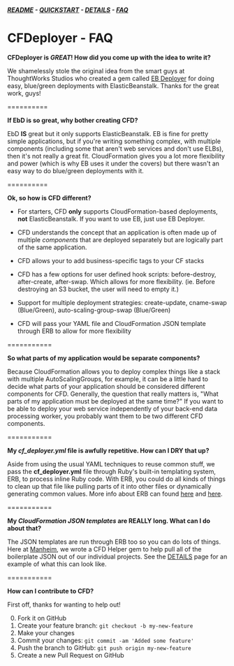 ##### [README](README.md) - [QUICKSTART](QUICKSTART.md) - [DETAILS](DETAILS.md) - [FAQ](FAQ.md)

CFDeployer - FAQ
=======================================

**CFDeployer is *GREAT*!  How did you come up with the idea to write it?**

We shamelessly stole the original idea from the smart guys at ThoughtWorks Studios who created a gem called [EB Deployer](http://getmingle.io/eb_deployer/) for doing easy, blue/green deployments with ElasticBeanstalk.  Thanks for the great work, guys!

==========

**If EbD is so great, why bother creating CFD?**

EbD **IS** great but it only supports ElasticBeanstalk.  EB is fine for pretty simple applications, but if you're writing something complex, with multiple components (including some that aren't web services and don't use ELBs), then it's not really a great fit.  CloudFormation gives you a lot more flexibility and power (which is why EB uses it under the covers) but there wasn't an easy way to do blue/green deployments with it.

==========

**Ok, so how is CFD different?**

* For starters, CFD **only** supports CloudFormation-based deployments, **not** ElasticBeanstalk.  If you want to use EB, just use EB Deployer.

* CFD understands the concept that an application is often made up of multiple *components* that are deployed separately but are logically part of the same application.

* CFD allows your to add business-specific tags to your CF stacks

* CFD has a few options for user defined hook scripts: before-destroy, after-create, after-swap.  Which allows for more flexibility. (ie. Before destroying an S3 bucket, the user will need to empty it.)

* Support for multiple deployment strategies: create-update, cname-swap (Blue/Green), auto-scaling-group-swap (Blue/Green)

* CFD will pass your YAML file and CloudFormation JSON template through ERB to allow for more flexibility

===========

**So what parts of my application would be separate components?**

Because CloudFormation allows you to deploy complex things like a stack with multiple AutoScalingGroups, for example, it can be a little hard to decide what parts of your application should be considered different components for CFD.  Generally, the question that really matters is, "What parts of my application must be deployed at the same time?"  If you want to be able to deploy your web service independently of your back-end data processing worker, you probably want them to be two different CFD components.

===========

**My *cf_deployer.yml* file is awfully repetitive.  How can I DRY that up?**

Aside from using the usual YAML techniques to reuse common stuff, we pass the **cf_deployer.yml** file through Ruby's built-in templating system, ERB, to process inline Ruby code.  With ERB, you could do all kinds of things to clean up that file like pulling parts of it into other files or dynamically generating common values.  More info about ERB can found [here](http://www.stuartellis.eu/articles/erb/) and [here](http://www.startuprocket.com/blog/a-quick-introduction-to-embedded-ruby-erb-eruby).

===========

**My *CloudFormation JSON templates* are REALLY long.  What can I do about that?**

The JSON templates are run through ERB too so you can do lots of things.  Here at [Manheim](http://www.manheim.com), we wrote a CFD Helper gem to help pull all of the boilerplate JSON out of our individual projects.  See the [DETAILS](DETAILS.md) page for an example of what this can look like.

===========

**How can I contribute to CFD?**

First off, thanks for wanting to help out!

0. Fork it on GitHub
0. Create your feature branch:  `git checkout -b my-new-feature`
0. Make your changes
0. Commit your changes:  `git commit -am 'Added some feature'`
0. Push the branch to GitHub:  `git push origin my-new-feature`
0. Create a new Pull Request on GitHub